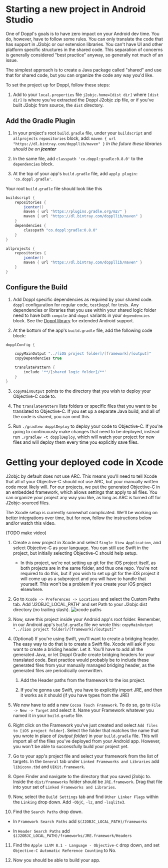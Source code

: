 # Starting a new project in Android Studio

One of Doppl's goals is to have zero impact on your Android dev time. You do, however, have to follow some rules. You can only translate the code that has support in J2objc or our extension libraries. You can't have UI and other platform specific structures in the shared code. This separation of concerns is generally considered "best practice" anyway, so generally not much of an issue.

The simplest approach is to create a Java package called "shared" and use that for shared code, but you can organize the code any way you'd like.

To set the project up for Doppl, follow these steps:

1. Add to your `local.properties` file `j2objc.home=[dist dir]` where `[dist dir]` is where you've extracted the Doppl J2objc zip file, or if you've built J2objc from source, the `dist` directory.

## Add the Gradle Plugin

1. In your project's root `build.gradle` file, under your `buildscript` and `allprojects` `repositories` block, add: `maven { url "https://dl.bintray.com/doppllib/maven" }`
*In the future these libraries should be on **jcenter***

2. In the same file, add `classpath 'co.doppl:gradle:0.8.0'` to the `dependencies` block.

3. At the top of your app's `build.gradle` file, add `apply plugin: 'co.doppl.gradle'`.

Your root `build.gradle` file should look like this

```groovy
buildscript {
    repositories {
        jcenter()
        maven { url "https://plugins.gradle.org/m2/" }
        maven { url "https://dl.bintray.com/doppllib/maven" }
    }
    dependencies {
        classpath "co.doppl:gradle:0.8.0"
    }
}

allprojects {
    repositories {
        jcenter()
        maven { url "https://dl.bintray.com/doppllib/maven" }
    }
}
```

## Configure the Build

1. Add Doppl specific dependencies as required by your shared code. `doppl` configuration for regular code, `testDoppl` for tests. Any dependencies or libraries that you use within your shared logic folder need to have both `compile` and `doppl` variants in your `dependencies` block. See the [Doppl library](doppllibrary.html) for extended Android support.

2. At the bottom of the app's `build.gradle` file, add the following code block:
```groovy
dopplConfig {

    copyMainOutput "../[iOS project folder]/[framework]/[output]"
    copyDependencies true

    translatePattern {
        include '**/[shared logic folder]/**'
    }
}
```
3. `copyMainOutput` points to the directory that you wish to deploy your Objective-C code to.

4. The `translatePattern` lists folders or specific files that you want to be translated to Objective-C. If you set up a separate Java build, and all of the code is shared, you can omit this.

5. Run `./gradlew dopplDeploy` to deploy your code to Objective-C. If you're going to continuously make changes that need to be deployed, instead run `./gradlew -t dopplDeploy`, which will watch your project for new files and will deploy them every time you explicitly save files.

# Getting your deployed code in Xcode

J2objc by default does not use ARC. This means you'll need to tell Xcode that all of your Objective-C should not use ARC, but your manually written code most likely will. For our projects, we put the generated Objective-C in an embedded framework, which allows settings that apply to all files. You can organize your project any way you like, as long as ARC is turned off for J2objc-sourced files.

The Xcode setup is currently somewhat complicated. We'll be working on better integrations over time, but for now, follow the instructions below and/or watch this video.

(TODO make video)

1. Create a new project in Xcode and select `Single View Application`, and select Objective-C as your language. You can still use Swift in the project, but initially selecting Objective-C should help setup.
    - In this project, we're not setting up git for the iOS project itself, as both projects are in the same folder, and thus one repo. You're not required to do this, but if you wish to set up git for the iOS project it will come up as a subproject and you will have to handle that yourself. This won't be a problem if you create your iOS project elsewhere.

2. Go to `Xcode -> Preferences -> Locations` and select the Custom Paths tab. Add 'J2OBJC_LOCAL_PATH' and set Path
to your J2objc dist directory (no trailing slash).
![xcode paths](https://s3.amazonaws.com/dopplmaven/xcodepath.png)

3. Now, save this project inside your Android app's root folder. Remember, in our Android app's `build.gradle` file we wrote this: `copyMainOutput "../[ios project folder]/[framework]/[output]"`

4. (Optional) If you're using Swift, you'll want to create a bridging header. The easy way to do that is to create a Swift file. Xcode will ask if you want to create a briding header. Let it. You'll have to add all the generated Java, or let Doppl Gradle create bridging headers for your translated code. Best practice would probably be to include these generated files from your manually managed bridging header, as the generated files are periodically overwritten.

    1. Add the Header paths from the framework to the ios project.

    2. If you're gonna use Swift, you have to explicitly import JRE, and then it works as it should (if you have types from the JRE)

5. We now have to add a new `Cocoa Touch Framework`. To do so, go to `File -> New -> Target` and select it. Name your Framework whatever you named it in your `build.gradle` file.

6. Right click on the Framework you've just created and select `Add files to [iOS project folder]`. Select the folder that matches the name that you wrote in place of *(output folder)* in your `build.gradle` file. This will import all of the files you've deployed from your Android app. However, you won't be able to successfully build your project yet.

7. Go to your app's project file and select your framework from the list of targets. In the `General` tab under `Linked Frameworks and Libraries` add `libiconv.tbd` and `UIKit.framework`.

8. Open Finder and navigate to the directory that you saved j2objc to. Inside the `dist/frameworks` folder should be `JRE.framework`. Drag that file into your set of `Linked Frameworks and Libraries`.

9. Now, select the `Build Settings` tab and find `Other Linker Flags` within the `Linking` drop down. Add `-ObjC`, `-lz`, and `-lsqlite3`.

10. Find the `Search Paths` drop down.

  - In `Framework Search Paths` add `$(J2OBJC_LOCAL_PATH)/frameworks`

  - In `Header Search Paths` add `$(J2OBJC_LOCAL_PATH)/frameworks/JRE.framework/Headers`
11. Find the `Apple LLVM 8.1 - Language - Objective-C` drop down, and set `Objective-C Automatic Reference Counting` to No.

12. Now you should be able to build your app.
